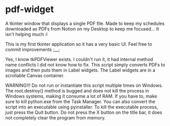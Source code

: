 # pdf-widget
A tkinter window that displays a single PDF file. Made to keep my schedules downloaded as PDFs from Notion on my Desktop to keep me focused...
It isn't helping much :l
 
This is my first tkinter application so it has a very basic UI. Feel free to commit improvements ;__; 

Yes, I know tkPDFViewer exists. I couldn't run it, it had internal method name conflicts I did not know how to fix. This script simply converts PDFs to images and then puts them in Label widgets. The Label widgets are in a scrollable Canvas container. 

WARNING!!! 
Do not run or instantiate this script multiple times on Windows. The root.destroy() method is bugged and does not kill the process in Windows systems, making it consume a lot of RAM.
If you have to, make sure to kill python.exe from the Task Manager. You can also convert the script into an executable using pyinstaller. To kill the executable process, just press the Quit button. Do not press the X button on the title bar, it does not completely clear the program from memory.
